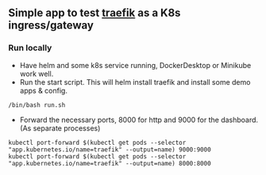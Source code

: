 ## Simple app to test [traefik](https://github.com/traefik/traefik) as a K8s ingress/gateway

### Run locally
* Have helm and some k8s service running, DockerDesktop or Minikube work well. 
* Run the start script. This will helm install traefik and install some demo apps & config.
```shell
/bin/bash run.sh
```
* Forward the necessary ports, 8000 for http and 9000 for the dashboard. (As separate processes)
```shell
kubectl port-forward $(kubectl get pods --selector "app.kubernetes.io/name=traefik" --output=name) 9000:9000
kubectl port-forward $(kubectl get pods --selector "app.kubernetes.io/name=traefik" --output=name) 8000:8000
```
